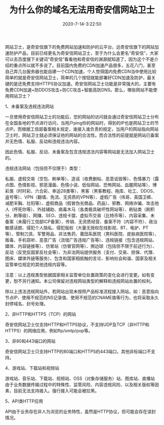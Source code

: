 ﻿---
layout: post
title:  "为什么你的域名无法用奇安信网站卫士"
date:   2020-7-14-3:22:50
categories: ML
tags: Margin
excerpt: 完全免费的cdn

mathjax: true
---
网站卫士，是奇安信旗下的免费网站加速和防护的云平台，远奇安信旗下的网站加速防护产品，目前已经更名为奇安信网站卫士，至于为什么会更名“奇安信”，大家可以去百度搜下关键词“奇安信”看看他和奇安信的渊源就知道了，因为这个不是介绍的重点所以就不多说了。目前国内免费的CDN加速产品很多，五花八门，甚至自己弄几台服务器也能自建一个CDN加速，个人觉得国内免费CDN当中使用比较简单的就是奇安信网站卫士，简单的几个按钮就能部署好CDN加速及防护，最关键的是还免费支持HTTPS协议加速。奇安信网站卫士功能是非常强大的，主要有免费CDN加速+防DDOS攻击+防CC攻击+智能高防DNS。那么，哪些网站不能使用网站卫士？

1、未备案及违规违法网站

一旦使用奇安信网站卫士的功能后，您的网站的访问就会通过奇安信网站卫士分布在全国各地的节点进行访问，当用户ping你的网站时，得到的IP也是网站卫士的节点IP。而根据工信部备案相关规定，谁接入谁负责的规定，当用户的网站指向网站卫士时，网站卫士就必须保证他的网站的合法性。而合法性的前提就是网站已备案并无色情、私服、反动和违规违法内容。

因此色情、私服、反动、未备案及包含违规违法内容等网站是无法加入网站卫士的。




违规违法网站（包括但不仅限于）类型：

私服、虚假交易（空包、刷单等）、造谣（收费删帖、恶意诋毁等）、色情暴力（露点图、色情影视、邪恶漫画、色情小说、低俗网站、恐怖网站、血腥网站等）、博彩类（时时彩、六合彩、幸运28类等）、黑客（黑客教程、拖库、社工、DDOS、盗号等）、VPN（翻墙、免流、无资质的VPN等）、虚假广告（伟哥、英国卫裤、减肥丰胸、壮阳等）、虚假商品（假冒伪劣商品、药品）、邪教、网络诈骗、攻击他人（呼死你等）、外挂辅助、病毒木马（各类极具破坏性网站等）、刷钻类（刷积分、刷等级）、网赚、SEO、违规卡盟、虚拟币交易（比特币等）、内容采集、未备案（未履行工信部ICP备案）、传销、无资质经营、备案不符（内容不符）、政治敏感话题、侵犯个人隐私、侵犯版权（大量无授权在线影视、BT、电驴、PT等）、管制刀具、军警用品、非法售药、莆田系医院（男科医院、皮肤病医院等）、贩毒、手机窃听、恶意广告（流氓广告违规广告等）、违规链接（包含违规网站、媒体、内容链接等）、仿冒站（仿冒官网等）、擦边球（包括但不限于前述行为）、反动（反党反国家反社会等）、为非法网站提供服务（支付、交易、担保、代理、图床、媒体外链等服务）、包含和国家相抵触的言论、影响社会和谐、国家及相关监管单位规定的其他违规内容等。

注意：以上违规类型依据国家相关监管单位处置政策的变化会进行变更。如有变更，恕不另行通知。本公司保留对违规网站类型的解释和违规网站处置的权利。



除以上违法违规网站外，若网站出现未按照产品标准流程接入网站，如：恶意指向节点IP、使用不规范的NS记录值、使用不规范的CNAME值等行为，也将采取永久封停域名、封号处理。


2、非HTTP和HTTPS（TCP）的网站

奇安信网站卫士仅支持HTTP和HTTPS协议，不支持UDP及TCP（非HTTP和HTTPS）的网络应用，例如ftp/smtp/pop等。



3、非80和443端口的网站

奇安信网站卫士只支持HTTP的80端口和HTTPS的443端口，其他非标端口不支持。



4、游戏站、下载站和视频站

游戏站、音乐站、下载站、视频站、OSS（对象存储服务）站、图库站、直播站由于业务数据传输过程中的特殊性、监管风险、内容违规风险、以及相关版权等因素，目前无法支持接入。强行接入可能会被拉黑。



5、API类HTTP应用

API由于业务存在非人为浏览的业务特性，虽然是HTTP协议，但可能会存在误封情况。